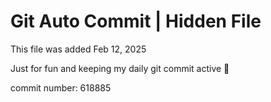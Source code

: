 # Git Auto Commit | Hidden File

This file was added Feb 12, 2025

Just for fun and keeping my daily git commit active 🤪

commit number: 618885
